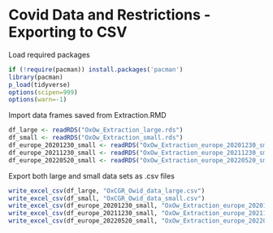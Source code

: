 Covid Data and Restrictions - Exporting to CSV
================

Load required packages

``` r
if (!require(pacman)) install.packages('pacman')
library(pacman)
p_load(tidyverse)
options(scipen=999)
options(warn=-1)
```

Import data frames saved from Extraction.RMD

``` r
df_large <- readRDS("OxOw_Extraction_large.rds")
df_small <- readRDS("OxOw_Extraction_small.rds")
df_europe_20201230_small <- readRDS("OxOw_Extraction_europe_20201230_small.rds")
df_europe_20211230_small <- readRDS("OxOw_Extraction_europe_20211230_small.rds")
df_europe_20220520_small <- readRDS("OxOw_Extraction_europe_20220520_small.rds")
```

Export both large and small data sets as .csv files

``` r
write_excel_csv(df_large, "OxCGR_Owid_data_large.csv")
write_excel_csv(df_small, "OxCGR_Owid_data_small.csv")
write_excel_csv(df_europe_20201230_small, "OxOw_Extraction_europe_20201230_small.csv")
write_excel_csv(df_europe_20211230_small, "OxOw_Extraction_europe_20211230_small.csv")
write_excel_csv(df_europe_20220520_small, "OxOw_Extraction_europe_20220520_small.csv")
```
